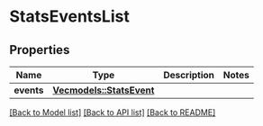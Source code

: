 # StatsEventsList

## Properties

Name | Type | Description | Notes
------------ | ------------- | ------------- | -------------
**events** | [**Vec<models::StatsEvent>**](StatsEvent.md) |  | 

[[Back to Model list]](../README.md#documentation-for-models) [[Back to API list]](../README.md#documentation-for-api-endpoints) [[Back to README]](../README.md)


